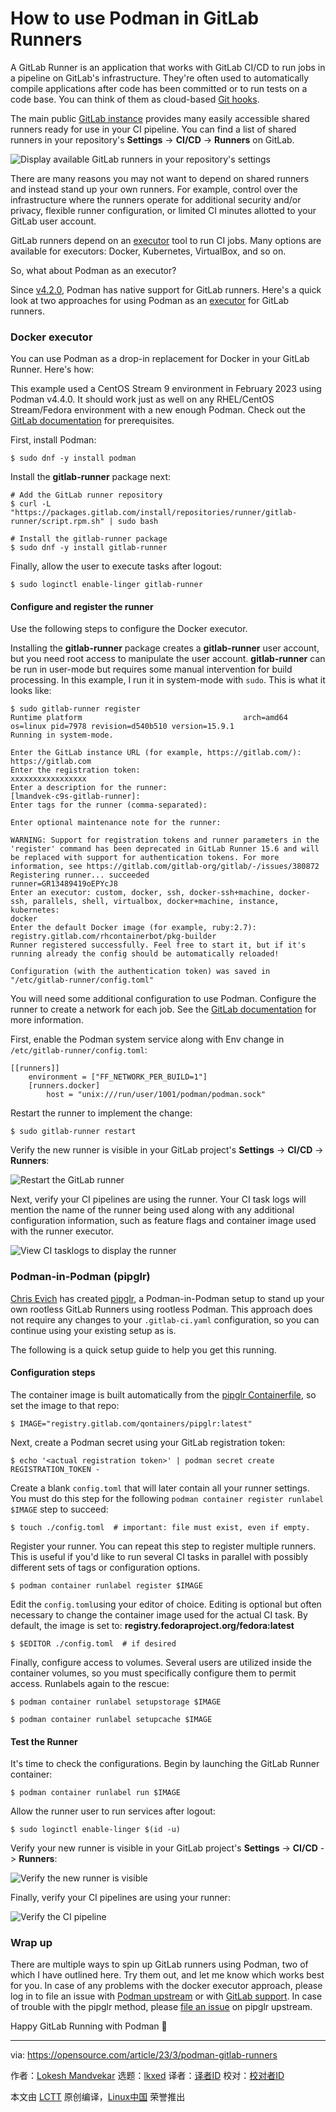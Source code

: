 [#]: subject: "How to use Podman in GitLab Runners"
[#]: via: "https://opensource.com/article/23/3/podman-gitlab-runners"
[#]: author: "Lokesh Mandvekar https://opensource.com/users/lsm5"
[#]: collector: "lkxed"
[#]: translator: "geekpi"
[#]: reviewer: " "
[#]: publisher: " "
[#]: url: " "

How to use Podman in GitLab Runners
======

A GitLab Runner is an application that works with GitLab CI/CD to run jobs in a pipeline on GitLab's infrastructure. They're often used to automatically compile applications after code has been committed or to run tests on a code base. You can think of them as cloud-based [Git hooks][1].

The main public [GitLab instance][2] provides many easily accessible shared runners ready for use in your CI pipeline. You can find a list of shared runners in your repository's **Settings** -> **CI/CD** -> **Runners** on GitLab.

![Display available GitLab runners in your repository's settings][3]

There are many reasons you may not want to depend on shared runners and instead stand up your own runners. For example, control over the infrastructure where the runners operate for additional security and/or privacy, flexible runner configuration, or limited CI minutes allotted to your GitLab user account.

GitLab runners depend on an [executor][4] tool to run CI jobs. Many options are available for executors: Docker, Kubernetes, VirtualBox, and so on.

So, what about Podman as an executor?

Since [v4.2.0][5], Podman has native support for GitLab runners. Here's a quick look at two approaches for using Podman as an [executor][6] for GitLab runners.

### Docker executor

You can use Podman as a drop-in replacement for Docker in your GitLab Runner. Here's how:

This example used a CentOS Stream 9 environment in February 2023 using Podman v4.4.0. It should work just as well on any RHEL/CentOS Stream/Fedora environment with a new enough Podman. Check out the [GitLab documentation][7] for prerequisites.

First, install Podman:

```
$ sudo dnf -y install podman
```

Install the **gitlab-runner** package next:

```
# Add the GitLab runner repository
$ curl -L "https://packages.gitlab.com/install/repositories/runner/gitlab-runner/script.rpm.sh" | sudo bash

# Install the gitlab-runner package
$ sudo dnf -y install gitlab-runner
```

Finally, allow the user to execute tasks after logout:

```
$ sudo loginctl enable-linger gitlab-runner
```

#### Configure and register the runner

Use the following steps to configure the Docker executor.

Installing the **gitlab-runner** package creates a **gitlab-runner** user account, but you need root access to manipulate the user account. **gitlab-runner** can be run in user-mode but requires some manual intervention for build processing. In this example, I run it in system-mode with `sudo`. This is what it looks like:

```
$ sudo gitlab-runner register
Runtime platform                                    arch=amd64 os=linux pid=7978 revision=d540b510 version=15.9.1
Running in system-mode.

Enter the GitLab instance URL (for example, https://gitlab.com/):
https://gitlab.com
Enter the registration token:
xxxxxxxxxxxxxxxxx
Enter a description for the runner:
[lmandvek-c9s-gitlab-runner]:
Enter tags for the runner (comma-separated):

Enter optional maintenance note for the runner:

WARNING: Support for registration tokens and runner parameters in the 'register' command has been deprecated in GitLab Runner 15.6 and will be replaced with support for authentication tokens. For more information, see https://gitlab.com/gitlab-org/gitlab/-/issues/380872
Registering runner... succeeded                     runner=GR13489419oEPYcJ8
Enter an executor: custom, docker, ssh, docker-ssh+machine, docker-ssh, parallels, shell, virtualbox, docker+machine, instance, kubernetes:
docker
Enter the default Docker image (for example, ruby:2.7):
registry.gitlab.com/rhcontainerbot/pkg-builder
Runner registered successfully. Feel free to start it, but if it's running already the config should be automatically reloaded!

Configuration (with the authentication token) was saved in "/etc/gitlab-runner/config.toml"
```

You will need some additional configuration to use Podman. Configure the runner to create a network for each job. See the [GitLab documentation][8] for more information.

First, enable the Podman system service along with Env change in `/etc/gitlab-runner/config.toml`:

```
[[runners]]
    environment = ["FF_NETWORK_PER_BUILD=1"]
    [runners.docker]
        host = "unix:///run/user/1001/podman/podman.sock"
```

Restart the runner to implement the change:

```
$ sudo gitlab-runner restart
```

Verify the new runner is visible in your GitLab project's **Settings** -> **CI/CD** -> **Runners**:

![Restart the GitLab runner][9]

Next, verify your CI pipelines are using the runner. Your CI task logs will mention the name of the runner being used along with any additional configuration information, such as feature flags and container image used with the runner executor.

![View CI tasklogs to display the runner][10]

### Podman-in-Podman (pipglr)

[Chris Evich][11] has created [pipglr][12], a Podman-in-Podman setup to stand up your own rootless GitLab Runners using rootless Podman. This approach does not require any changes to your `.gitlab-ci.yaml` configuration, so you can continue using your existing setup as is.

The following is a quick setup guide to help you get this running.

#### Configuration steps

The container image is built automatically from the [pipglr Containerfile][12], so set the image to that repo:

```
$ IMAGE="registry.gitlab.com/qontainers/pipglr:latest"
```

Next, create a Podman secret using your GitLab registration token:

```
$ echo '<actual registration token>' | podman secret create REGISTRATION_TOKEN -
```

Create a blank `config.toml` that will later contain all your runner settings. You must do this step for the following `podman container register runlabel $IMAGE` step to succeed:

```
$ touch ./config.toml  # important: file must exist, even if empty.
```

Register your runner. You can repeat this step to register multiple runners. This is useful if you'd like to run several CI tasks in parallel with possibly different sets of tags or configuration options.

```
$ podman container runlabel register $IMAGE
```

Edit the `config.toml`using your editor of choice. Editing is optional but often necessary to change the container image used for the actual CI task. By default, the image is set to: **registry.fedoraproject.org/fedora:latest**

```
$ $EDITOR ./config.toml  # if desired
```

Finally, configure access to volumes. Several users are utilized inside the container volumes, so you must specifically configure them to permit access. Runlabels again to the rescue:

```
$ podman container runlabel setupstorage $IMAGE

$ podman container runlabel setupcache $IMAGE
```

#### Test the Runner

It's time to check the configurations. Begin by launching the GitLab Runner container:

```
$ podman container runlabel run $IMAGE
```

Allow the runner user to run services after logout:

```
$ sudo loginctl enable-linger $(id -u)
```

Verify your new runner is visible in your GitLab project's **Settings** -> **CI/CD** -> **Runners**:

![Verify the new runner is visible][13]

Finally, verify your CI pipelines are using your runner:

![Verify the CI pipeline][14]

### Wrap up

There are multiple ways to spin up GitLab runners using Podman, two of which I have outlined here. Try them out, and let me know which works best for you. In case of any problems with the docker executor approach, please log in to file an issue with [Podman upstream][15] or with [GitLab support][16]. In case of trouble with the pipglr method, please [file an issue][17] on pipglr upstream.

Happy GitLab Running with Podman 🙂

--------------------------------------------------------------------------------

via: https://opensource.com/article/23/3/podman-gitlab-runners

作者：[Lokesh Mandvekar][a]
选题：[lkxed][b]
译者：[译者ID](https://github.com/译者ID)
校对：[校对者ID](https://github.com/校对者ID)

本文由 [LCTT](https://github.com/LCTT/TranslateProject) 原创编译，[Linux中国](https://linux.cn/) 荣誉推出

[a]: https://opensource.com/users/lsm5
[b]: https://github.com/lkxed/
[1]: https://www.redhat.com/sysadmin/git-hooks?intcmp=7013a000002qLH8AAM
[2]: https://gitlab.com
[3]: https://opensource.com/sites/default/files/2023-03/podman-shared-runners1.png
[4]: https://docs.gitlab.com/runner/executors/
[5]: https://github.com/containers/podman/releases/tag/v4.2.0
[6]: https://docs.gitlab.com/runner/executors/docker.html
[7]: https://docs.gitlab.com/runner/executors/docker.html#use-podman-to-run-docker-commands
[8]: https://docs.gitlab.com/runner/executors/docker.html#create-a-network-for-each-job
[9]: https://opensource.com/sites/default/files/2023-03/assigned-project-runners2.png
[10]: https://opensource.com/sites/default/files/2023-03/CI-task-logs.png
[11]: https://gitlab.com/cevich
[12]: https://gitlab.com/qontainers/pipglr
[13]: https://opensource.com/sites/default/files/2023-03/assigned-project-runners3.png
[14]: https://opensource.com/sites/default/files/2023-03/verify-CI-pipelines.png
[15]: https://github.com/containers/podman/issues/new/choose
[16]: https://about.gitlab.com/support/#contact-support
[17]: https://gitlab.com/qontainers/pipglr/-/issues/new